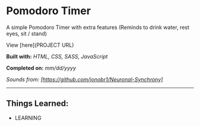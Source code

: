 # Pomodoro Timer

A simple Pomodoro Timer with extra features (Reminds to drink water, rest eyes, sit / stand)

View [here](PROJECT URL)

**Built with:** _HTML, CSS, SASS, JavaScript_

**Completed on:** _mm/dd/yyyy_

_Sounds from: [https://github.com/jonobr1/Neuronal-Synchrony]_

---

## Things Learned:

-   LEARNING
